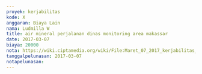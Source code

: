 ```yaml
---
proyek: kerjabilitas
kode: X
anggaran: Biaya Lain
nama: Ludmilla W
title: air mineral perjalanan dinas monitoring area makassar
date: 2017-03-07
biaya: 20000
nota: https://wiki.ciptamedia.org/wiki/File:Maret_07_2017_kerjabilitas_X_beli_aqua_ludmilla765.jpg
tanggalpelunasan: 2017-03-07
notapelunasan:
---
```

